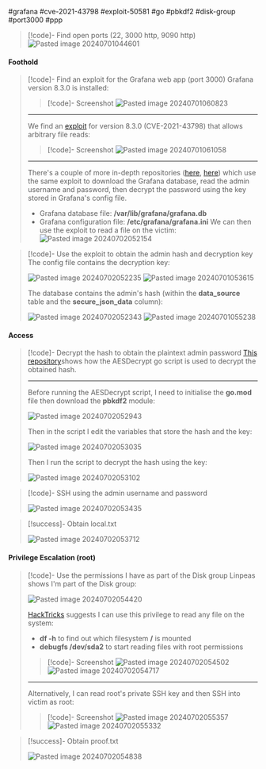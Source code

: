 #grafana #cve-2021-43798 #exploit-50581 #go #pbkdf2 #disk-group #port3000 #ppp

>[!code]- Find open ports (22, 3000 http, 9090 http)
>![Pasted image 20240701044601](Images/Pasted%20image%2020240701044601.png)
#### Foothold

>[!code]- Find an exploit for the Grafana web app (port 3000)
>Grafana version 8.3.0 is installed:
>>[!code]- Screenshot
>>![Pasted image 20240701060823](Images/Pasted%20image%2020240701060823.png)
>
>___
>
>We find an [exploit](https://www.exploit-db.com/exploits/50581) for version 8.3.0 (CVE-2021-43798) that allows arbitrary file reads:
>
>>[!code]- Screenshot
>>![Pasted image 20240701061058](Images/Pasted%20image%2020240701061058.png)
>
>___
>
>There's a couple of more in-depth repositories ([here](https://github.com/pedrohavay/exploit-grafana-CVE-2021-43798/tree/main), [here](https://github.com/jas502n/Grafana-CVE-2021-43798/tree/main)) which use the same exploit to download the Grafana database, read the admin username and password, then decrypt the password using the key stored in Grafana's config file.
>- Grafana database file: **/var/lib/grafana/grafana.db**
>- Grafana configuration file: **/etc/grafana/grafana.ini**
>We can then use the exploit to read a file on the victim:
>![Pasted image 20240702052154](Images/Pasted%20image%2020240702052154.png)

>[!code]- Use the exploit to obtain the admin hash and decryption key
>The config file contains the decryption key:
>
>![Pasted image 20240702052235](Images/Pasted%20image%2020240702052235.png)
>![Pasted image 20240701053615](Images/Pasted%20image%2020240701053615.png)
>
>The database contains the admin's hash (within the **data_source** table and the **secure_json_data** column):
>
>![Pasted image 20240702052343](Images/Pasted%20image%2020240702052343.png)
>![Pasted image 20240701055238](Images/Pasted%20image%2020240701055238.png)
#### Access

>[!code]- Decrypt the hash to obtain the plaintext admin password
>[This repository](https://github.com/jas502n/Grafana-CVE-2021-43798/tree/main)shows how the AESDecrypt go script is used to decrypt the obtained hash.
>
>___
>
>Before running the AESDecrypt script, I need to initialise the **go.mod** file then download the **pbkdf2** module:
>
>![Pasted image 20240702052943](Images/Pasted%20image%2020240702052943.png)
>
>Then in the script I edit the variables that store the hash and the key:
>
>![Pasted image 20240702053035](Images/Pasted%20image%2020240702053035.png)
>
>Then I run the script to decrypt the hash using the key:
>
>![Pasted image 20240702053102](Images/Pasted%20image%2020240702053102.png)

>[!code]- SSH using the admin username and password
>
>![Pasted image 20240702053435](Images/Pasted%20image%2020240702053435.png)

>[!success]- Obtain local.txt
>
>![Pasted image 20240702053712](Images/Pasted%20image%2020240702053712.png)
#### Privilege Escalation (root)

>[!code]- Use the permissions I have as part of the Disk group
>Linpeas shows I'm part of the Disk group:
>
>![Pasted image 20240702054420](Images/Pasted%20image%2020240702054420.png)
>
>[HackTricks](https://book.hacktricks.xyz/linux-hardening/privilege-escalation/interesting-groups-linux-pe) suggests I can use this privilege to read any file on the system:
>
>- **df -h** to find out which filesystem **/** is mounted
>- **debugfs /dev/sda2** to start reading files with root permissions
>
>>[!code]- Screenshot
>>![Pasted image 20240702054502](Images/Pasted%20image%2020240702054502.png)
>>![Pasted image 20240702054717](Images/Pasted%20image%2020240702054717.png)
>
>___
>
>Alternatively, I can read root's private SSH key and then SSH into victim as root:
>
>>[!code]- Screenshot
>>![Pasted image 20240702055357](Images/Pasted%20image%2020240702055357.png)
>>![Pasted image 20240702055332](Images/Pasted%20image%2020240702055332.png)

>[!success]- Obtain proof.txt
>
>![Pasted image 20240702054838](Images/Pasted%20image%2020240702054838.png)
